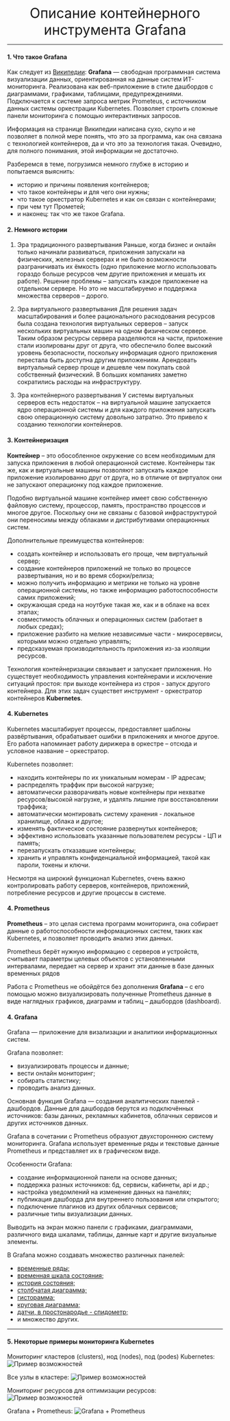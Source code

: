 <p align="center">
<font size = 6> Описание контейнерного инструмента Grafana </font>
</p>

---------

#### 1. Что такое Grafana 
Как следует из [Википедии](https://ru.wikipedia.org/wiki/Grafana "страница Wikipedia с определением Grafana"): **Grafana** — свободная программная система визуализации данных, ориентированная на данные систем ИТ-мониторинга. Реализована как веб-приложение в стиле дашбордов с диаграммами, графиками, таблицами, предупреждениями.
Подключается к системе запроса метрик Prometeus, с источником данных системы оркестрации Kubernetes. Позволяет строить сложные панели мониторинга с помощью интерактивных запросов.

Информация на странице Википедии написана сухо, скупо и не позволяет в полной мере понять, что это за программа, как она связана с технологией контейнеров, да и что это за технология такая. Очевидно, для полного понимания, этой информации не достаточно. 

Разберемся в теме, погрузимся немного глубже в историю и попытаемся выяснить:
+ историю и причины появления контейнеров;
+ что такое контейнеры и для чего они нужны;
+ что такое оркестратор Kubernetes и как он связан с контейнерами;
+ при чем тут Прометей;
+ и наконец: так что же такое Grafana.
  
#### 2. Немного истории
  1. Эра традиционного развертывания
Раньше, когда бизнес и онлайн только начинали развиваться, приложения запускали на физических, железных серверах и не было возможности разграничивать их ёмкость (одно приложение могло использовать гораздо больше ресурсов чем другие приложения и мешать их работе). Решение проблемы – запускать каждое приложение на отдельном сервере. Но это не масштабируемо и поддержка множества серверов – дорого. 

  2. Эра виртуального развертывания
Для решения задач масштабирования и более рационального расходования ресурсов была создана технология виртуальных серверов – запуск нескольких виртуальных машин на одном физическом сервере. Таким образом ресурсы сервера разделяются на части, приложение стали изолированы друг от друга, что обеспечило более высокий уровень безопасности, поскольку информация одного приложения перестала быть доступна другим приложениям. Арендовать виртуальный сервер проще и дешевле чем покупать свой собственный физический. В больших компаниях заметно сократились расходы на инфраструктуру. 

3. Эра контейнерного развертывания
У системы виртуальных серверов есть недостаток – на виртуальной машине запускается ядро операционной системы и для каждого приложения запускать свою операционную систему довольно затратно. Это привело к созданию технологии контейнеров.

#### 3. Контейнеризация
**Контейнер** – это обособленное окружение со всем необходимым для запуска приложения в любой операционной системе. Контейнеры так же, как и виртуальные машины позволяют запускать каждое приложение изолированно друг от друга, но в отличие от виртуалок они не запускают операционку под каждое приложение.

Подобно виртуальной машине контейнер имеет свою собственную файловую систему, процессор, память, пространство процессов и многое другое. Поскольку они не связаны с базовой инфраструктурой они переносимы между облаками и дистрибутивами операционных систем.

 Дополнительные преимущества контейнеров:
* создать контейнер и использовать его проще, чем виртуальный сервер;
* создание контейнеров приложений не только во процессе развертывания, но и во время сборки/релиза;
* можно получить информацию и метрики не только на уровне операционной системы, но также информацию работоспособности самих приложений;
* окружающая среда на ноутбуке такая же, как и в облаке на всех этапах;
* совместимость облачных и операционных систем (работает в любых средах);
* приложение разбито на мелкие независимые части - микросервисы, которыми можно отдельно управлять;
* предсказуемая производительность приложения из-за изоляции ресурсов.

Технология контейнеризации связывает и запускает приложения. Но существует необходимость управления контейнерами и исключение ситуаций простоя: при выходе контейнера из строя - запуск другого контейнера. Для этих задач существет инструмент - оркестратор контейнеров **Kubernetes**.

#### 4. Kubernetes
Kubernetes масштабирует процессы, предоставляет шаблоны развёртывания, обрабатывает ошибки в приложениях и многое другое. Его работа напоминает работу дирижера в оркестре – отсюда и условное название – оркестратор.

Kubernetes позволяет:
* находить контейнеры по их уникальным номерам - IP адресам;
* распределять траффик при высокой нагрузке;
* автоматически разворачивать новые контейнеры при нехватке ресурсов/высокой нагрузке, и удалять лишние при восстановлении траффика;
* автоматически монтировать систему хранения - локальное хранилище, облака и другое;
* изменять фактическое состояние развернутых контейнеров;
* эффективно использовать указанные пользователем ресурсы - ЦП и память; 
* перезапускать отказавшие контейнеры;
* хранить и управлять конфиденциальной информацией, такой как пароли, токены и ключи.
  
Несмотря на широкий функционал Kubernetes, очень важно контролировать работу серверов, контейнеров, приложений, потребление ресурсов и другие процессы в системе.

#### 4. Prometheus
**Prometheus** – это целая система программ мониторинга, она собирает данные о работоспособности информационных систем, таких как Kubernetes, и позволяет проводить анализ этих данных.
 
Prometheus берёт нужную информацию с серверов и устройств, считывает параметры целевых объектов с установленными интервалами, передает на сервер и хранит эти данные в базе данных временных рядов

Работа с Prometheus не обойдётся без дополнения **Grafana** – с его помощью можно визуализировать полученные Prometheus данные в виде наглядных графиков, диаграмм и таблиц – дашбордов (dashboard).

#### 4. Grafana
Grafana — приложение для визализации и аналитики информационных систем. 

Grafana позволяет:
+ визуализировать процессы и данные;
+ вести онлайн мониторинг;
+ собирать статистику;
+ проводить анализ данных. 

Основная функция Grafana — создания аналитических панелей - дашбордов. Данные для дашбордов берутся из подключённых источников: базы данных, рекламных кабинетов, облачных сервисов и других источников данных. 

Grafana в сочетании с Prometheus образуют двухстороннюю систему мониторинга. Grafana использует временные ряды и текстовые данные Prometheus и представляет их в графическом виде.

Особенности Grafana:
* создание информационной панели на основе данных;
* поддержка разных источников: бд, сервисы, кабинеты, api и др.;
* настройка уведомлений на изменение данных на панелях;
* публикация дашборда для внутреннего пользования или открытого;
* подключение плагинов из других облачных сервисов;
* различные типы визуализации данных.

Выводить на экран можно панели с графиками, диаграммами, различного вида шкалами, таблицы, данные карт и другие визуальные элементы. 

В Grafana можно создавать множество различных панелей:
* [временные ряды;](https://grafana.com/static/img/docs/time-series-panel/time_series_small_example.png "Пример отображения панели Временные ряды")
* [временная шкала состояния;](https://grafana.com/static/img/docs/v8/state_timeline_strings.png "Пример отображения панели Временная шкала состояния")
* [история состояния;](https://grafana.com/static/img/docs/status-history-panel/status-history-example-v8-0.png "Пример отображения панели История состояния")
* [столбчатая диаграмма;](https://grafana.com/static/img/docs/bar-chart-panel/barchart_small_example.png "Пример отображения панели Столбчатая диаграмма")
* [гисторамма;](https://grafana.com/static/img/docs/histogram-panel/histogram-example-v8-0.png "Пример отображения панели Гистограмма")
* [круговая диаграмма;](https://grafana.com/static/img/docs/pie-chart-panel/pie-chart-example.png "Пример отображения панели Круговая диаграмма")
* [датчи, в простонародье - спидометр;](https://grafana.com/static/img/docs/v66/gauge_panel_cover.png "Пример отображения панели Спидометр")
* и множество других.

----

#### 5. Некоторые примеры мониторинга Kubernetes

Мониторинг кластеров (clusters), нод (nodes), под (podes) Kubernetes:
![Пример возможностей](https://grafana.com/media/solutions/kubernetes/kubernetes-monitoring-in-grafana-landing.png)

Все узлы в кластере:
![Пример возможностей](https://grafana.com/media/solutions/kubernetes/kubernetes-monitoring-in-grafana-nodes.png)

Мониторинг ресурсов для оптимизации ресурсов:
![Пример возможностей](https://grafana.com/media/solutions/kubernetes/kubernetes-monitoring-resource-utilization-efficiency-dashboard.png)

Grafana + Prometheus:
![Grafana + Prometheus](https://sbcode.net/grafana/img/prometheus-dashboard.jpg)